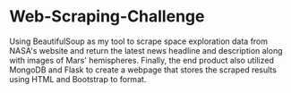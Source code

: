 # Web-Scraping-Challenge
Using BeautifulSoup as my tool to scrape space exploration data from NASA's website and return the latest news headline and description along with images of Mars' hemispheres. Finally, the end product also utilized MongoDB and Flask to create a webpage that stores the scraped results using HTML and Bootstrap to format. 
